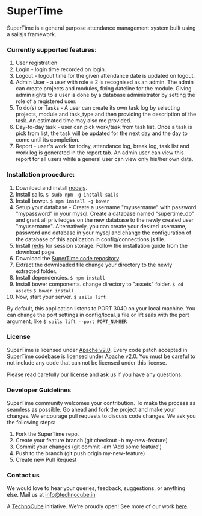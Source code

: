 # SuperTime #

SuperTime is a general purpose attendance management system built using a sailsjs framework.

### Currently supported features: ###

1. User registration
2. Login - login time recorded on login.
3. Logout - logout time for the given attendance date is updated on logout.
4. Admin User - a user with role = 2 is recognised as an admin. The admin can create projects and modules, fixing dateline for the module. Giving admin rights to a user is done by a database administrator by setting the role of a registered user.
5. To do(s) or Tasks - A user can create its own task log by selecting projects, module and task_type and then providing the description of the task. An estimated time may also me provided.
6. Day-to-day task - user can pick work/task from task list. Once a task is pick from list, the task will be updated for the next day and the day to come until its completion.
7. Report - user's work for today, attendance log, break log, task list and work log is generated in the report tab. An admin user can view this report for all users while a general user can view only his/her own data.

### Installation procedure: ###

1. Download and install [nodejs](https://nodejs.org/en/).
2. Install sails. 
 	```$ sudo npm -g install sails```
3. Install bower.
	```$ npm install -g bower```
4. Setup your database -  Create a username "myusername" with password "mypassword" in your mysql. Create a database named "supertime_db" and grant all priviledges on the new database to the newly created user "myusername". Alternatively, you can create your desired username, password and database in your mysql and change the configuration of the database of this application in
	config/connections.js file.
5. Install [redis](http://redis.io/download) for session storage. Follow the installation guide from the download page.
6. Download the [SuperTime code repository](https://github.com/TechnocubeOpenSource/supertime/archive/master.zip).
7. Extract the downloaded file change your directory to the newly extracted folder.
8. Install dependencies.
	```$ npm install```
9. Install bower components. change directory to "assets" folder.
	```$ cd assets```
	```$ bower install```
10. Now, start your server.
	```$ sails lift```

By default, this application listens to PORT 3040 on your local machine. You can change the port settings in config/local.js file or lift sails with the port argument, like
	```$ sails lift --port PORT_NUMBER ```

### License ###

SuperTime is licensed under [Apache v2.0](https://github.com/TechnocubeLabs/Supertime/blob/master/LICENSE). Every code patch accepted in SuperTime codebase is licensed under [Apache v2.0](https://github.com/TechnocubeLabs/Supertime/blob/master/LICENSE). You must be careful to not include any code that can not be licensed under this license.

Please read carefully our [license](https://github.com/TechnocubeLabs/Supertime/blob/master/LICENSE) and ask us if you have any questions.

### Developer Guidelines ###

SuperTime community welcomes your contribution. To make the process as seamless as possible. Go ahead and fork the project and make your changes. We encourage pull requests to discuss code changes. We ask you the following steps:

1. Fork the SuperTime repo.
2. Create your feature branch (git checkout -b my-new-feature)
3. Commit your changes (git commit -am 'Add some feature')
4. Push to the branch (git push origin my-new-feature)
5. Create new Pull Request

### Contact us ###
We would love to hear your queries, feedback, suggestions, or anything else. Mail us at info@technocube.in 


A [TechnoCube](http://technocube.co/) initiative. We're proudly open! See more of our work [here](http://technocube.co/work.html). 
